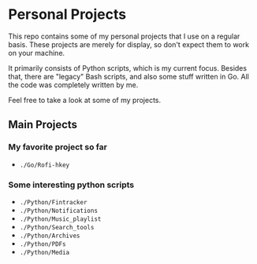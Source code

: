 Personal Projects
=================

This repo contains some of my personal projects that I use on a regular basis.
These projects are merely for display, so don't expect them to work on your machine.

It primarily consists of Python scripts, which is my current focus.
Besides that, there are "legacy" Bash scripts, and also some stuff written in Go.
All the code was completely written by me.

Feel free to take a look at some of my projects.

Main Projects
-------------

### My favorite project so far

* `./Go/Rofi-hkey`

### Some interesting python scripts

* `./Python/Fintracker`
* `./Python/Notifications`
* `./Python/Music_playlist`
* `./Python/Search_tools`
* `./Python/Archives`
* `./Python/PDFs`
* `./Python/Media`
